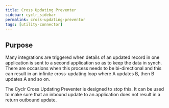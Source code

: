 ```yaml
---
title: Cross Updating Preventer
sidebar: cyclr_sidebar
permalink: cross-updating-preventor
tags: [utility-connector]
---
```


## Purpose

Many integrations are triggered when details of an updated record in one application is sent to a second application so as to keep the data in synch. There are occasions when this process needs to be bi-directional and this can result in an infinite cross-updating loop where A updates B, then B updates A and so on.

The Cyclr Cross Updating Preventer is designed to stop this.  It can be used to make sure that an inbound update to an application does not result in a return outbound update.
